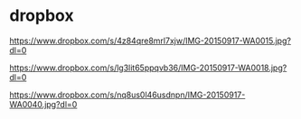 # dropbox
https://www.dropbox.com/s/4z84qre8mrl7xjw/IMG-20150917-WA0015.jpg?dl=0
 
https://www.dropbox.com/s/lg3lit65ppqvb36/IMG-20150917-WA0018.jpg?dl=0
 
https://www.dropbox.com/s/nq8us0l46usdnpn/IMG-20150917-WA0040.jpg?dl=0
 
